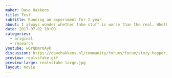 ```yaml
---
maker: Dave Hakkens
title: Test
subtitle: Running an experiment for 1 year
about: I always wonder whether fake stuff is worse than the real. Whether the extra amount of money you pay for the originals truly gives a better product. I bought a fake an real Nike shoe and starter wearing them at the same time wherever I went for the last year. Noticeable difference already after a few weeks and in the end one true winner. However the results don't matter. There is a reason why you shouldn't buy fake stuff. ever.
date: 2017-07-02 10:00
categories:
  - original
  - research
youtube: w6rQDmrOAyk
discussion: https://davehakkens.nl/community/forums/forum/story-hopper/discuss/
preview: realvsfake.gif
preview-large: realvsfake-large.jpg
layout: movie
---
```

